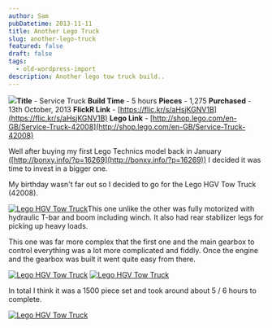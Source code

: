 ```yaml
---
author: Sam
pubDatetime: 2013-11-11
title: Another Lego Truck
slug: another-lego-truck
featured: false
draft: false
tags:
  - old-wordpress-import
description: Another lego tow truck build..
---
```


![](https://farm8.staticflickr.com/7381/10254828356_0bee41f03b_m.jpg)**Title** - Service Truck
**Build Time** - 5 hours
**Pieces** - 1,275
**Purchased** - 13th October, 2013
**FlickR Link** - [https://flic.kr/s/aHsjKGNV1B](https://flic.kr/s/aHsjKGNV1B)
**Lego Link** - [http://shop.lego.com/en-GB/Service-Truck-42008](http://shop.lego.com/en-GB/Service-Truck-42008)

Well after buying my first Lego Technics model back in January ([http://bonxy.info/?p=16269](http://bonxy.info/?p=16269)) I decided it was time to invest in a bigger one. 

My birthday wasn't far out so I decided to go for the Lego HGV Tow Truck (42008). 

[![Lego HGV Tow Truck](http://farm9.staticflickr.com/8134/10254807325_3a13138f63_n.jpg)](http://www.flickr.com/photos/bonx/10254807325/)This one unlike the other was fully motorized with hydraulic T-bar and boom including winch. It also had rear stabilizer legs for picking up heavy loads.

This one was far more complex that the first one and the main gearbox to control everything was a lot more complicated and fiddly. Once the engine and the gearbox was built it went quite easy from there. 

[![Lego HGV Tow Truck](http://farm8.staticflickr.com/7460/10254717195_efecf1f603_m.jpg)](http://www.flickr.com/photos/bonx/10254717195/) [![Lego HGV Tow Truck](http://farm9.staticflickr.com/8131/10254740083_37256a23b4_m.jpg)](http://www.flickr.com/photos/bonx/10254740083/)

In total I think it was a 1500 piece set and took around about 5 / 6 hours to complete. 

[![Lego HGV Tow Truck](http://farm3.staticflickr.com/2854/10254510956_4f39e45ab4_z.jpg)](http://www.flickr.com/photos/bonx/10254510956/)
